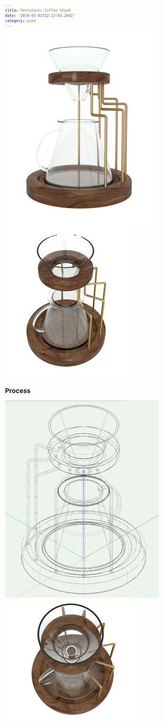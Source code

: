 ```yaml
---
title: Pentatonic Coffee Stand
date: '2019-03-01T22:12:03.284Z'
category: poem
---
```


![sketch](./coffee-maker.png)
![sketch](./coffee-angled.png)

Process
-------

![sketch](./coffee-vwx.jpg)
![sketch](./coffee-above.png)
